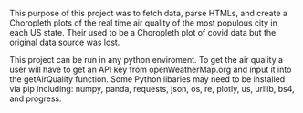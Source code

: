 This purpose of this project was to fetch data, parse HTMLs, and create a Choropleth plots of the real time air quality of the most populous city in each US state. Their used to be a Choropleth plot of covid data but the original data source was lost. 

This project can be run in any python enviroment. To get the air quality a user will have to get an API key from openWeatherMap.org and input it into the getAirQuality function. Some Python libaries may need to be installed via pip including: numpy, panda, requests, json, os, re, plotly, us, urllib, bs4, and progress. 
